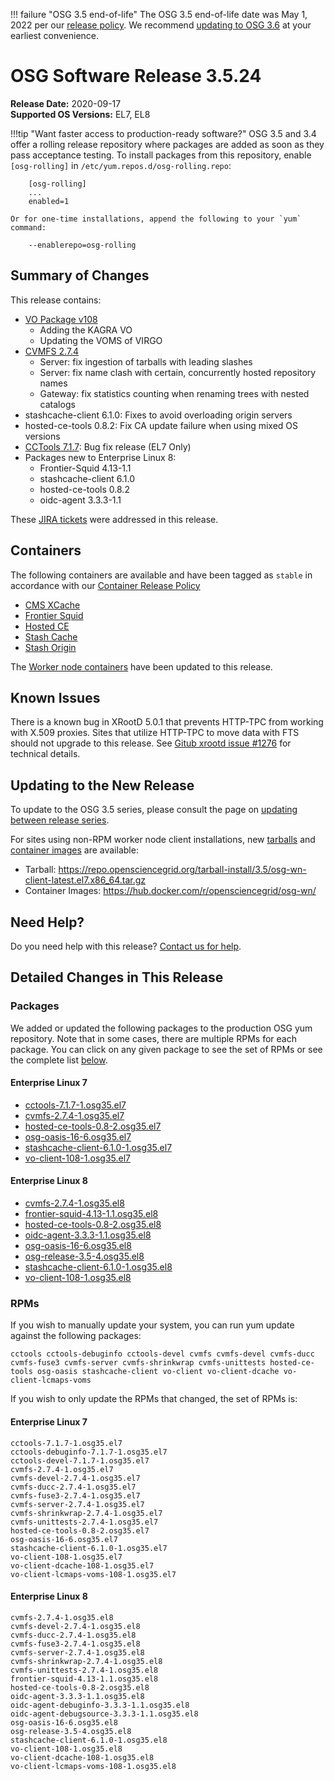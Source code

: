 !!! failure "OSG 3.5 end-of-life"
    The OSG 3.5 end-of-life date was May 1, 2022 per our
    [release policy](https://opensciencegrid.org/technology/policy/release-series/).
    We recommend
    [updating to OSG 3.6](../updating-to-osg-36.md)
    at your earliest convenience.

OSG Software Release 3.5.24
===========================

**Release Date:** 2020-09-17    
**Supported OS Versions:** EL7, EL8

!!!tip "Want faster access to production-ready software?"
    OSG 3.5 and 3.4 offer a rolling release repository where packages are added as soon as they pass acceptance testing.
    To install packages from this repository, enable `[osg-rolling]` in `/etc/yum.repos.d/osg-rolling.repo`:

        [osg-rolling]
        ...
        enabled=1

    Or for one-time installations, append the following to your `yum` command:

        --enablerepo=osg-rolling

Summary of Changes
------------------

This release contains:

-   [VO Package v108](https://github.com/opensciencegrid/osg-vo-config/releases/tag/release-108)
    -   Adding the KAGRA VO
    -   Updating the VOMS of VIRGO
-   [CVMFS 2.7.4](https://cvmfs.readthedocs.io/en/2.7/cpt-releasenotes.html#release-notes-for-cernvm-fs-2-7-4)
    -   Server: fix ingestion of tarballs with leading slashes
    -   Server: fix name clash with certain, concurrently hosted repository names
    -   Gateway: fix statistics counting when renaming trees with nested catalogs
-   stashcache-client 6.1.0: Fixes to avoid overloading origin servers
-   hosted-ce-tools 0.8.2: Fix CA update failure when using mixed OS versions
-   [CCTools 7.1.7](http://cclnd.blogspot.com/2020/08/cctools-version-717-released.html): Bug fix release (EL7 Only)
-   Packages new to Enterprise Linux 8:
    -   Frontier-Squid 4.13-1.1
    -   stashcache-client 6.1.0
    -   hosted-ce-tools 0.8.2
    -   oidc-agent 3.3.3-1.1

These
[JIRA tickets](https://jira.opensciencegrid.org/issues/?jql=project%20%3D%20SOFTWARE%20AND%20fixVersion%20%3D%203.5.24%20ORDER%20BY%20priority%20DESC%2C%20key%20DESC)
were addressed in this release.

Containers
----------

The following containers are available and have been tagged as `stable` in accordance with our
[Container Release Policy](https://opensciencegrid.org/technology/policy/container-release/)

-   [CMS XCache](https://hub.docker.com/r/opensciencegrid/cms-xcache/)
-   [Frontier Squid](https://hub.docker.com/r/opensciencegrid/frontier-squid/)
-   [Hosted CE](https://hub.docker.com/r/opensciencegrid/hosted-ce/)
-   [Stash Cache](https://hub.docker.com/r/opensciencegrid/stash-cache/)
-   [Stash Origin](https://hub.docker.com/r/opensciencegrid/stash-origin/)

The [Worker node containers](../../worker-node/using-wn-containers.md) have been updated to this release.

Known Issues
------------

There is a known bug in XRootD 5.0.1 that prevents HTTP-TPC from working with X.509 proxies. Sites that utilize HTTP-TPC to move data with FTS should not upgrade to this release. See [Gitub xrootd issue #1276](https://github.com/xrootd/xrootd/issues/1276) for technical details.


Updating to the New Release
---------------------------

To update to the OSG 3.5 series, please consult the page on
[updating between release series](../updating-to-osg-35.md).

For sites using non-RPM worker node client installations, new [tarballs](../../worker-node/install-wn-tarball.md) and
[container images](../../worker-node/using-wn-containers.md) are available:

- Tarball: <https://repo.opensciencegrid.org/tarball-install/3.5/osg-wn-client-latest.el7.x86_64.tar.gz>
- Container Images: <https://hub.docker.com/r/opensciencegrid/osg-wn/>

Need Help?
----------

Do you need help with this release? [Contact us for help](../../common/help.md).

Detailed Changes in This Release
--------------------------------

### Packages

We added or updated the following packages to the production OSG yum repository.
Note that in some cases, there are multiple RPMs for each package.
You can click on any given package to see the set of RPMs or see the complete list [below](#rpms).

#### Enterprise Linux 7

-   [cctools-7.1.7-1.osg35.el7](https://koji.chtc.wisc.edu/koji/search?match=glob&type=build&terms=cctools-7.1.7-1.osg35.el7)
-   [cvmfs-2.7.4-1.osg35.el7](https://koji.chtc.wisc.edu/koji/search?match=glob&type=build&terms=cvmfs-2.7.4-1.osg35.el7)
-   [hosted-ce-tools-0.8-2.osg35.el7](https://koji.chtc.wisc.edu/koji/search?match=glob&type=build&terms=hosted-ce-tools-0.8-2.osg35.el7)
-   [osg-oasis-16-6.osg35.el7](https://koji.chtc.wisc.edu/koji/search?match=glob&type=build&terms=osg-oasis-16-6.osg35.el7)
-   [stashcache-client-6.1.0-1.osg35.el7](https://koji.chtc.wisc.edu/koji/search?match=glob&type=build&terms=stashcache-client-6.1.0-1.osg35.el7)
-   [vo-client-108-1.osg35.el7](https://koji.chtc.wisc.edu/koji/search?match=glob&type=build&terms=vo-client-108-1.osg35.el7)

#### Enterprise Linux 8

-   [cvmfs-2.7.4-1.osg35.el8](https://koji.chtc.wisc.edu/koji/search?match=glob&type=build&terms=cvmfs-2.7.4-1.osg35.el8)
-   [frontier-squid-4.13-1.1.osg35.el8](https://koji.chtc.wisc.edu/koji/search?match=glob&type=build&terms=frontier-squid-4.13-1.1.osg35.el8)
-   [hosted-ce-tools-0.8-2.osg35.el8](https://koji.chtc.wisc.edu/koji/search?match=glob&type=build&terms=hosted-ce-tools-0.8-2.osg35.el8)
-   [oidc-agent-3.3.3-1.1.osg35.el8](https://koji.chtc.wisc.edu/koji/search?match=glob&type=build&terms=oidc-agent-3.3.3-1.1.osg35.el8)
-   [osg-oasis-16-6.osg35.el8](https://koji.chtc.wisc.edu/koji/search?match=glob&type=build&terms=osg-oasis-16-6.osg35.el8)
-   [osg-release-3.5-4.osg35.el8](https://koji.chtc.wisc.edu/koji/search?match=glob&type=build&terms=osg-release-3.5-4.osg35.el8)
-   [stashcache-client-6.1.0-1.osg35.el8](https://koji.chtc.wisc.edu/koji/search?match=glob&type=build&terms=stashcache-client-6.1.0-1.osg35.el8)
-   [vo-client-108-1.osg35.el8](https://koji.chtc.wisc.edu/koji/search?match=glob&type=build&terms=vo-client-108-1.osg35.el8)

### RPMs

If you wish to manually update your system, you can run yum update against the following packages:

    cctools cctools-debuginfo cctools-devel cvmfs cvmfs-devel cvmfs-ducc cvmfs-fuse3 cvmfs-server cvmfs-shrinkwrap cvmfs-unittests hosted-ce-tools osg-oasis stashcache-client vo-client vo-client-dcache vo-client-lcmaps-voms

If you wish to only update the RPMs that changed, the set of RPMs is:

#### Enterprise Linux 7

``` file
cctools-7.1.7-1.osg35.el7
cctools-debuginfo-7.1.7-1.osg35.el7
cctools-devel-7.1.7-1.osg35.el7
cvmfs-2.7.4-1.osg35.el7
cvmfs-devel-2.7.4-1.osg35.el7
cvmfs-ducc-2.7.4-1.osg35.el7
cvmfs-fuse3-2.7.4-1.osg35.el7
cvmfs-server-2.7.4-1.osg35.el7
cvmfs-shrinkwrap-2.7.4-1.osg35.el7
cvmfs-unittests-2.7.4-1.osg35.el7
hosted-ce-tools-0.8-2.osg35.el7
osg-oasis-16-6.osg35.el7
stashcache-client-6.1.0-1.osg35.el7
vo-client-108-1.osg35.el7
vo-client-dcache-108-1.osg35.el7
vo-client-lcmaps-voms-108-1.osg35.el7
```

#### Enterprise Linux 8

``` file
cvmfs-2.7.4-1.osg35.el8
cvmfs-devel-2.7.4-1.osg35.el8
cvmfs-ducc-2.7.4-1.osg35.el8
cvmfs-fuse3-2.7.4-1.osg35.el8
cvmfs-server-2.7.4-1.osg35.el8
cvmfs-shrinkwrap-2.7.4-1.osg35.el8
cvmfs-unittests-2.7.4-1.osg35.el8
frontier-squid-4.13-1.1.osg35.el8
hosted-ce-tools-0.8-2.osg35.el8
oidc-agent-3.3.3-1.1.osg35.el8
oidc-agent-debuginfo-3.3.3-1.1.osg35.el8
oidc-agent-debugsource-3.3.3-1.1.osg35.el8
osg-oasis-16-6.osg35.el8
osg-release-3.5-4.osg35.el8
stashcache-client-6.1.0-1.osg35.el8
vo-client-108-1.osg35.el8
vo-client-dcache-108-1.osg35.el8
vo-client-lcmaps-voms-108-1.osg35.el8
```
